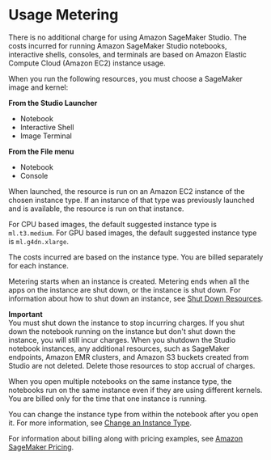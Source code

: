 # Usage Metering<a name="notebooks-usage-metering"></a>

There is no additional charge for using Amazon SageMaker Studio\. The costs incurred for running Amazon SageMaker Studio notebooks, interactive shells, consoles, and terminals are based on Amazon Elastic Compute Cloud \(Amazon EC2\) instance usage\.

When you run the following resources, you must choose a SageMaker image and kernel:

**From the Studio Launcher**
+ Notebook
+ Interactive Shell
+ Image Terminal

**From the **File** menu**
+ Notebook
+ Console

When launched, the resource is run on an Amazon EC2 instance of the chosen instance type\. If an instance of that type was previously launched and is available, the resource is run on that instance\.

For CPU based images, the default suggested instance type is `ml.t3.medium`\. For GPU based images, the default suggested instance type is `ml.g4dn.xlarge`\.

The costs incurred are based on the instance type\. You are billed separately for each instance\.

Metering starts when an instance is created\. Metering ends when all the apps on the instance are shut down, or the instance is shut down\. For information about how to shut down an instance, see [Shut Down Resources](notebooks-run-and-manage-shut-down.md)\.

**Important**  
You must shut down the instance to stop incurring charges\. If you shut down the notebook running on the instance but don't shut down the instance, you will still incur charges\. When you shutdown the Studio notebook instances, any additional resources, such as SageMaker endpoints, Amazon EMR clusters, and Amazon S3 buckets created from Studio are not deleted\. Delete those resources to stop accrual of charges\.

When you open multiple notebooks on the same instance type, the notebooks run on the same instance even if they are using different kernels\. You are billed only for the time that one instance is running\.

You can change the instance type from within the notebook after you open it\. For more information, see [Change an Instance Type](notebooks-run-and-manage-switch-instance-type.md)\.

For information about billing along with pricing examples, see [Amazon SageMaker Pricing](http://aws.amazon.com/sagemaker/pricing/)\.